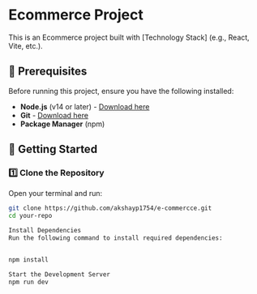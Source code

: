# Ecommerce Project

This is an Ecommerce project built with [Technology Stack] (e.g., React, Vite, etc.).

## 📌 Prerequisites

Before running this project, ensure you have the following installed:

- **Node.js** (v14 or later) - [Download here](https://nodejs.org/)
- **Git** - [Download here](https://git-scm.com/)
- **Package Manager** (npm)

## 🚀 Getting Started

### 1️⃣ Clone the Repository

Open your terminal and run:

```bash
git clone https://github.com/akshayp1754/e-commercce.git
cd your-repo

Install Dependencies
Run the following command to install required dependencies:


npm install

Start the Development Server
npm run dev


